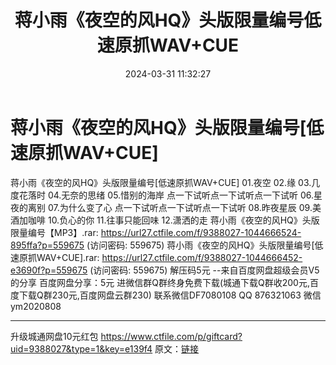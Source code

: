 ﻿---
title: 蒋小雨《夜空的风HQ》头版限量编号低速原抓WAV+CUE
date: 2024-03-31 11:32:27
categories: 新碟专辑、稀有等精品
tags: 华语中文
---
# 蒋小雨《夜空的风HQ》头版限量编号[低速原抓WAV+CUE]

蒋小雨《夜空的风HQ》头版限量编号[低速原抓WAV+CUE]
01.夜空
02.缘
03.几度花落时
04.无奈的思绪
05.惜别的海岸
点一下试听点一下试听点一下试听
06.星夜的离别
07.为什么变了心
点一下试听点一下试听点一下试听
08.昨夜星辰
09.美酒加咖啡
10.负心的你
11.往事只能回味
12.潇洒的走
蒋小雨《夜空的风HQ》头版限量编号【MP3】.rar: https://url27.ctfile.com/f/9388027-1044666524-895ffa?p=559675
(访问密码: 559675)
蒋小雨《夜空的风HQ》头版限量编号[低速原抓WAV+CUE].rar: https://url27.ctfile.com/f/9388027-1044666452-e3690f?p=559675
(访问密码: 559675)
解压码5元
--来自百度网盘超级会员V5的分享
百度网盘分享：5元
进微信群Q群终身免费下载(城通下载Q群收200元,百度下载Q群230元,百度网盘云群230)
联系微信DF7080108 QQ 876321063
微信ym2020808
**************************
升级城通网盘10元红包 https://www.ctfile.com/p/giftcard?uid=9388027&type=1&key=e139f4
原文：[链接](https://blog.sina.com.cn/s/blog_1647c7e76010314xd.html)